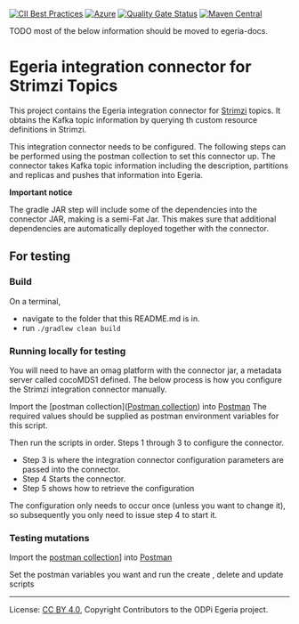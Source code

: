 <!-- SPDX-License-Identifier: CC-BY-4.0 -->
<!-- Copyright Contributors to the ODPi Egeria project. -->

[![CII Best Practices](https://bestpractices.coreinfrastructure.org/projects/3044/badge)](https://bestpractices.coreinfrastructure.org/projects/3044)
[![Azure](https://dev.azure.com/odpi/egeria/_apis/build/status/odpi.egeria)](https://dev.azure.com/odpi/Egeria/_build)
[![Quality Gate Status](https://sonarcloud.io/api/project_badges/measure?project=odpi_egeria&metric=alert_status)](https://sonarcloud.io/dashboard?id=odpi_egeria)
[![Maven Central](https://img.shields.io/maven-central/v/org.odpi.egeria/egeria)](https://mvnrepository.com/artifact/org.odpi.egeria)


TODO most of the below information should be moved to egeria-docs.

# Egeria integration connector for Strimzi Topics

This project contains the Egeria integration connector for [Strimzi](https://strimzi.io/) topics. It obtains the Kafka
topic information by querying th custom resource definitions in Strimzi.

This integration connector needs to be configured. The following steps can be performed using the postman collection to set this connector up.
The connector takes Kafka topic information including the description, partitions and replicas and pushes that information into
Egeria.


__Important notice__

The gradle JAR step will include some of the dependencies into the connector JAR, making is a semi-Fat Jar. This makes sure that additional dependencies are automatically deployed together with the connector.


## For testing

### Build
On a terminal,
* navigate to the folder that this README.md is in.
* run ```./gradlew clean build```

### Running locally for testing

You will need to have an omag platform with the connector jar, a metadata server called cocoMDS1 defined.
The below process is how you configure the Strimzi integration connector manually.

Import the [postman collection]([Postman collection](postman/Strimzi%20integration%20connector%20configuration.postman_collection.json)) into [Postman](https://www.postman.com/)
The required values should be supplied as postman environment variables for this script. 

Then run the scripts in order. Steps 1 through 3 to configure the connector.

* Step 3 is where the integration connector configuration parameters are passed into the connector.
* Step 4 Starts the connector. 
* Step 5 shows how to retrieve the configuration

The configuration only needs to occur once (unless you want to change it), so subsequently you only need to issue step 4 to start it.

### Testing mutations
Import the [postman collection](postman/Strimzi%20REST%20calls.postman_collection.json)] into [Postman](https://www.postman.com/)

Set the postman variables you want and run the create , delete and update scripts 


----
License: [CC BY 4.0](https://creativecommons.org/licenses/by/4.0/),
Copyright Contributors to the ODPi Egeria project.
